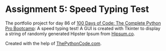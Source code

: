 # Assignment 5: Speed Typing Test

The portfolio project for day 86 of [100 Days of Code: The Complete Python Pro Bootcamp](https://www.udemy.com/course/100-days-of-code): A speed typing test! A GUI is created with Tkinter to display a string of randomly generated Hipster Ipsum from [Hipsum.co](https://hipsum.co/).

Created with the help of [ThePythonCode.com](https://thepythoncode.com/article/how-to-make-typing-speed-tester-in-python-using-tkinter).
